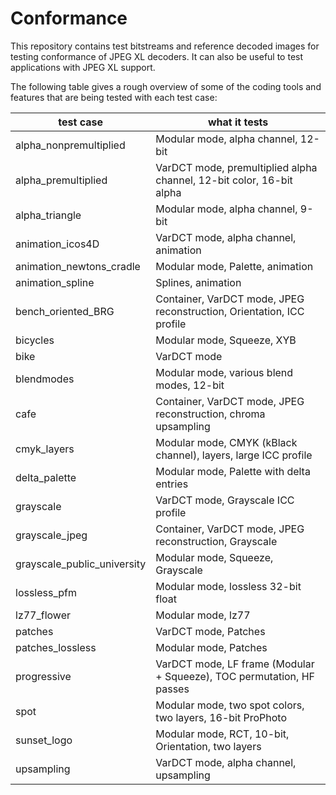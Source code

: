 # Conformance
This repository contains test bitstreams and reference decoded images for testing conformance of JPEG XL decoders.
It can also be useful to test applications with JPEG XL support.

The following table gives a rough overview of some of the coding tools and features that are being tested with each test case:

| test case  	| what it tests	|
|---	|---	|
| alpha_nonpremultiplied | Modular mode, alpha channel, 12-bit |
| alpha_premultiplied | VarDCT mode, premultiplied alpha channel, 12-bit color, 16-bit alpha |
| alpha_triangle  |  Modular mode, alpha channel, 9-bit |
| animation_icos4D  |  VarDCT mode, alpha channel, animation |
| animation_newtons_cradle | Modular mode, Palette, animation |
| animation_spline | Splines, animation |
| bench_oriented_BRG | Container, VarDCT mode, JPEG reconstruction, Orientation, ICC profile |
| bicycles | Modular mode, Squeeze, XYB |
| bike | VarDCT mode |
| blendmodes | Modular mode, various blend modes, 12-bit |
| cafe | Container, VarDCT mode, JPEG reconstruction, chroma upsampling |
| cmyk_layers | Modular mode, CMYK (kBlack channel), layers, large ICC profile |
| delta_palette | Modular mode, Palette with delta entries |
| grayscale | VarDCT mode, Grayscale ICC profile |
| grayscale_jpeg | Container, VarDCT mode, JPEG reconstruction, Grayscale |
| grayscale_public_university | Modular mode, Squeeze, Grayscale |
| lossless_pfm | Modular mode, lossless 32-bit float |
| lz77_flower | Modular mode, lz77 |
| patches | VarDCT mode, Patches |
| patches_lossless | Modular mode, Patches |
| progressive | VarDCT mode, LF frame (Modular + Squeeze), TOC permutation, HF passes |
| spot | Modular mode, two spot colors, two layers, 16-bit ProPhoto |
| sunset_logo | Modular mode, RCT, 10-bit, Orientation, two layers |
| upsampling | VarDCT mode, alpha channel, upsampling |
